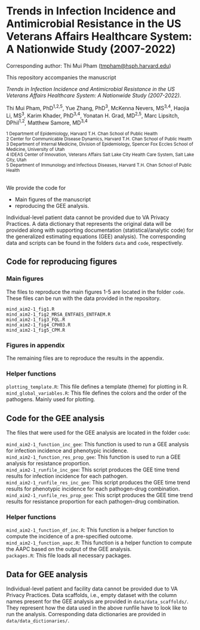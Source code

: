 # Trends in Infection Incidence and Antimicrobial Resistance in the US Veterans Affairs Healthcare System: A Nationwide Study (2007-2022)

Corresponding author: Thi Mui Pham (tmpham@hsph.harvard.edu)

This repository accompanies the manuscript 

*Trends in Infection Incidence and Antimicrobial Resistance in the US Veterans Affairs Healthcare System: A Nationwide Study (2007-2022)*. 

Thi Mui Pham, PhD<sup>1,2,5</sup>, Yue Zhang, PhD<sup>3</sup>, McKenna Nevers, MS<sup>3,4</sup>, Haojia Li, MS<sup>3</sup>, Karim Khader, PhD<sup>3,4</sup>, Yonatan H. Grad, MD<sup>2,5</sup>, Marc Lipsitch, DPhil<sup>1,2</sup>, Matthew Samore, MD<sup>3,4</sup>

<sub>
1 Department of Epidemiology, Harvard T.H. Chan School of Public Health<br>
2 Center for Communicable Disease Dynamics, Harvard T.H. Chan School of Public Health<br>
3 Department of Internal Medicine, Division of Epidemiology, Spencer Fox Eccles School of Medicine, University of Utah<br>
4 IDEAS Center of Innovation, Veterans Affairs Salt Lake City Health Care System, Salt Lake City, Utah<br>
5 Department of Immunology and Infectious Diseases, Harvard T.H. Chan School of Public Health<br>
</sub>
<br>

We provide the code for

- Main figures of the manuscript
- reproducing the GEE analysis. 

Individual-level patient data cannot be provided due to VA Privacy Practices. A data dictionary that represents the original data will be provided along with supporting documentation (statistical/analytic code) for the generalized estimating equations (GEE) analysis). The corresponding data and scripts can be found in the folders `data` and `code`, respectively. 

## Code for reproducing figures
### Main figures
The files to reproduce the main figures 1-5 are located in the folder `code`. These files can be run with the data provided in the repository. 

`mind_aim2-1_fig1.R`<br>
`mind_aim2-1_fig2_MRSA_ENTFAES_ENTFAEM.R`<br>
`mind_aim2-1_fig3_FQL.R`<br>
`mind_aim2-1_fig4_CPH03.R`<br>
`mind_aim2-1_fig5_CPM.R`<br>

### Figures in appendix
The remaining files are to reproduce the results in the appendix. 

### Helper functions
`plotting_template.R`: This file defines a template (theme) for plotting in R. <br>
`mind_global_variables.R`: This file defines the colors and the order of the pathogens. Mainly used for plotting. <br>

## Code for the GEE analysis
The files that were used for the GEE analysis are located in the folder `code`:

`mind_aim2-1_function_inc_gee`: This function is used to run a GEE analysis for infection incidence and phenotypic incidence. <br>
`mind_aim2-1_function_res_prop_gee`: This function is used to run a GEE analysis for resistance proportion. <br>
`mind_aim2-1_runfile_inc_gee`: This script produces the GEE time trend results for infection incidence for each pathogen. <br>
`mind_aim2-1_runfile_res_inc_gee`: This script produces the GEE time trend results for phenotypic incidence for each pathogen-drug combination. <br>
`mind_aim2-1_runfile_res_prop_gee`: This script produces the GEE time trend results for resistance proportion for each pathogen-drug combination. <br>

### Helper functions
`mind_aim2-1_function_df_inc.R`: This function is a helper function to compute the incidence of a pre-specified outcome. <br>
`mind_aim2-1_function_aapc.R`: This function is a helper function to compute the AAPC based on the output of the GEE analysis. <br>
`packages.R`: This file loads all necessary packages. <br>

## Data for GEE analysis
Individual-level patient and facility data cannot be provided due to VA Privacy Practices. Data scaffolds, i.e., empty dataset with the column names present for the GEE analysis are provided in `data/data_scaffolds/`. They represent how the data used in the above runfile have to look like to run the analysis. Corresponding data dictionaries are provided in `data/data_dictionaries/`. 




